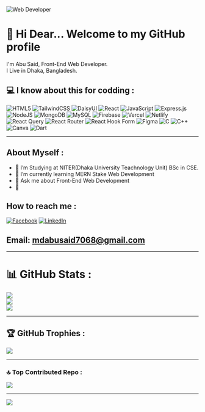 
![Web Developer](https://i.ibb.co.com/h2ZYkGP/Navy-Blue-Geometric-Technology-Linked-In-Banner.png)
# 👋  Hi Dear... Welcome to my GitHub profile
I'm Abu Said, Front-End Web Developer. 
<br>
I Live in Dhaka, Bangladesh.


## 💻 I know about this for codding : 
![HTML5](https://img.shields.io/badge/html5-%23E34F26.svg?style=for-the-badge&logo=html5&logoColor=white) ![TailwindCSS](https://img.shields.io/badge/tailwindcss-%2338B2AC.svg?style=for-the-badge&logo=tailwind-css&logoColor=white) ![DaisyUI](https://img.shields.io/badge/daisyui-5A0EF8?style=for-the-badge&logo=daisyui&logoColor=white) ![React](https://img.shields.io/badge/react-%2320232a.svg?style=for-the-badge&logo=react&logoColor=%2361DAFB) ![JavaScript](https://img.shields.io/badge/javascript-%23323330.svg?style=for-the-badge&logo=javascript&logoColor=%23F7DF1E) ![Express.js](https://img.shields.io/badge/express.js-%23404d59.svg?style=for-the-badge&logo=express&logoColor=%2361DAFB) ![NodeJS](https://img.shields.io/badge/node.js-6DA55F?style=for-the-badge&logo=node.js&logoColor=white) ![MongoDB](https://img.shields.io/badge/MongoDB-%234ea94b.svg?style=for-the-badge&logo=mongodb&logoColor=white) ![MySQL](https://img.shields.io/badge/mysql-4479A1.svg?style=for-the-badge&logo=mysql&logoColor=white) ![Firebase](https://img.shields.io/badge/firebase-%23039BE5.svg?style=for-the-badge&logo=firebase) ![Vercel](https://img.shields.io/badge/vercel-%23000000.svg?style=for-the-badge&logo=vercel&logoColor=white) ![Netlify](https://img.shields.io/badge/netlify-%23000000.svg?style=for-the-badge&logo=netlify&logoColor=#00C7B7) ![React Query](https://img.shields.io/badge/-React%20Query-FF4154?style=for-the-badge&logo=react%20query&logoColor=white) ![React Router](https://img.shields.io/badge/React_Router-CA4245?style=for-the-badge&logo=react-router&logoColor=white) ![React Hook Form](https://img.shields.io/badge/React%20Hook%20Form-%23EC5990.svg?style=for-the-badge&logo=reacthookform&logoColor=white) ![Figma](https://img.shields.io/badge/figma-%23F24E1E.svg?style=for-the-badge&logo=figma&logoColor=white) ![C](https://img.shields.io/badge/c-%2300599C.svg?style=for-the-badge&logo=c&logoColor=white) ![C++](https://img.shields.io/badge/c++-%2300599C.svg?style=for-the-badge&logo=c%2B%2B&logoColor=white) ![Canva](https://img.shields.io/badge/Canva-%2300C4CC.svg?style=for-the-badge&logo=Canva&logoColor=white) ![Dart](https://img.shields.io/badge/dart-%230175C2.svg?style=for-the-badge&logo=dart&logoColor=white)

<hr>

 ## About Myself :
- 🔭 I’m Studying at NITER(Dhaka University Teachnology Unit) BSc in CSE. 
- 🌱 I’m currently learning MERN Stake Web Development 
- 💬 Ask me about Front-End Web Development 
- 🌱 

## How to reach me :
[![Facebook](https://img.shields.io/badge/Facebook-%231877F2.svg?logo=Facebook&logoColor=white)](https://facebook.com/abusaid1756) [![LinkedIn](https://img.shields.io/badge/LinkedIn-%230077B5.svg?logo=linkedin&logoColor=white)](https://linkedin.com/in/abusaid1756) 
## Email: mdabusaid7068@gmail.com

<hr>


# 📊 GitHub Stats :
![](https://github-readme-stats.vercel.app/api?username=abusaid1756&theme=radical&hide_border=false&include_all_commits=true&count_private=true)<br/>
![](https://github-readme-streak-stats.herokuapp.com/?user=abusaid1756&theme=radical&hide_border=false)<br/>
![](https://github-readme-stats.vercel.app/api/top-langs/?username=abusaid1756&theme=radical&hide_border=false&include_all_commits=true&count_private=true&layout=compact)

<hr>

## 🏆 GitHub Trophies :
![](https://github-profile-trophy.vercel.app/?username=abusaid1756&theme=radical&no-frame=false&no-bg=true&margin-w=4)

<hr>

### 🔝 Top Contributed Repo : 
![](https://github-contributor-stats.vercel.app/api?username=abusaid1756&limit=5&theme=dark&combine_all_yearly_contributions=true)

---
[![](https://visitcount.itsvg.in/api?id=abusaid1756&icon=3&color=9)](https://visitcount.itsvg.in)

<!-- Proudly created with GPRM ( https://gprm.itsvg.in ) -->
